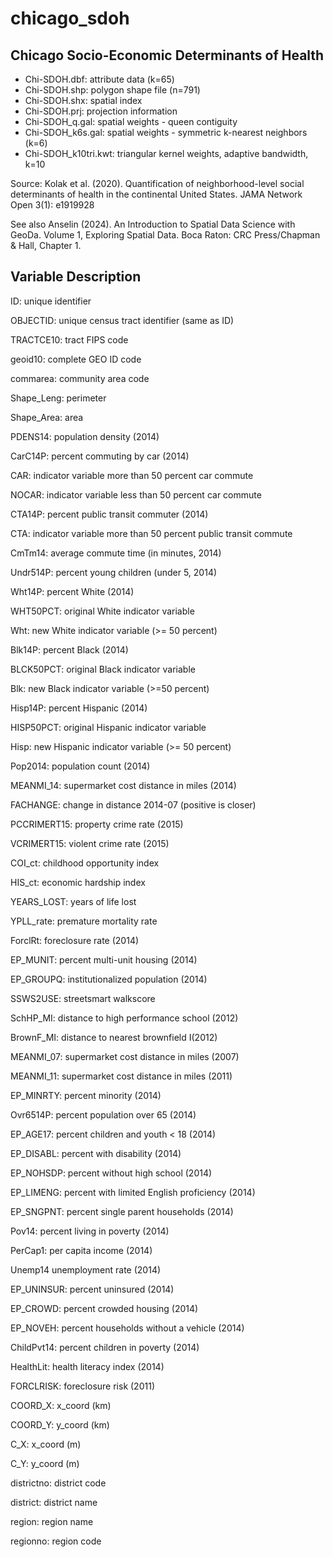 
chicago_sdoh
============

Chicago Socio-Economic Determinants of Health
---------------------------------------------

* Chi-SDOH.dbf: attribute data (k=65)
* Chi-SDOH.shp: polygon shape file (n=791)
* Chi-SDOH.shx: spatial index
* Chi-SDOH.prj: projection information
* Chi-SDOH_q.gal: spatial weights - queen contiguity
* Chi-SDOH_k6s.gal: spatial weights - symmetric k-nearest neighbors (k=6)
* Chi-SDOH_k10tri.kwt: triangular kernel weights, adaptive bandwidth, k=10

Source: Kolak et al. (2020). Quantification of neighborhood-level social determinants
        of health in the continental United States. JAMA Network Open 3(1): e1919928

See also Anselin (2024). An Introduction to Spatial Data Science with GeoDa. Volume 1,
         Exploring Spatial Data. Boca Raton: CRC Press/Chapman & Hall, Chapter 1.

Variable	Description
---------------------------
ID:		unique identifier

OBJECTID:	unique census tract identifier (same as ID)

TRACTCE10:	tract FIPS code

geoid10:	complete GEO ID code

commarea:	community area code

Shape_Leng:	perimeter

Shape_Area:	area

PDENS14:	population density (2014)

CarC14P:	percent commuting by car (2014)

CAR:		indicator variable more than 50 percent car commute

NOCAR:		indicator variable less than 50 percent car commute

CTA14P:		percent public transit commuter (2014)

CTA:		indicator variable more than 50 percent public transit commute

CmTm14:		average commute time (in minutes, 2014)

Undr514P:	percent young children (under 5, 2014)

Wht14P:		percent White (2014)

WHT50PCT:	original White indicator variable

Wht:		new White indicator variable (>= 50 percent)

Blk14P:		percent Black (2014)

BLCK50PCT:	original Black indicator variable

Blk:		new Black indicator variable (>=50 percent)

Hisp14P:	percent Hispanic (2014)

HISP50PCT:	original Hispanic indicator variable

Hisp:		new Hispanic indicator variable (>= 50 percent)

Pop2014:	population count (2014)

MEANMI_14:	supermarket cost distance in miles (2014)

FACHANGE:	change in distance 2014-07 (positive is closer)

PCCRIMERT15:	property crime rate (2015)

VCRIMERT15:	violent crime rate (2015)

COI_ct:		childhood opportunity index

HIS_ct:		economic hardship index

YEARS_LOST:	years of life lost

YPLL_rate:	premature mortality rate

ForclRt:	foreclosure rate (2014)

EP_MUNIT:	percent multi-unit housing (2014)

EP_GROUPQ:	institutionalized population (2014)

SSWS2USE:	streetsmart walkscore

SchHP_MI:	distance to high performance school (2012)

BrownF_MI:	distance to nearest brownfield I(2012)

MEANMI_07:	supermarket cost distance in miles (2007)

MEANMI_11:	supermarket cost distance in miles (2011)

EP_MINRTY:	percent minority (2014)

Ovr6514P:	percent population over 65 (2014)

EP_AGE17:	percent children and youth < 18 (2014)

EP_DISABL:	percent with disability (2014)

EP_NOHSDP:	percent without high school (2014)

EP_LIMENG:	percent with limited English proficiency (2014)

EP_SNGPNT:	percent single parent households (2014)

Pov14:		percent living in poverty (2014)

PerCap1:	per capita income (2014)

Unemp14		unemployment rate (2014)

EP_UNINSUR:	percent uninsured (2014)

EP_CROWD:	percent crowded housing (2014)

EP_NOVEH:	percent households without a vehicle (2014)

ChildPvt14:	percent children in poverty (2014)

HealthLit:	health literacy index (2014)

FORCLRISK:	foreclosure risk (2011)

COORD_X:	x_coord (km)

COORD_Y:	y_coord (km)

C_X:		x_coord (m)

C_Y:		y_coord (m)

districtno:	district code

district:	district name

region:		region name

regionno:	region code

